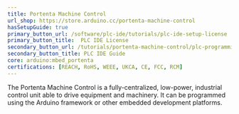 ```yaml
---
title: Portenta Machine Control
url_shop: https://store.arduino.cc/portenta-machine-control
hasSetupGuide: true
primary_button_url: /software/plc-ide/tutorials/plc-ide-setup-license
primary_button_title:  PLC IDE License
secondary_button_url: /tutorials/portenta-machine-control/plc-programming-introduction
secondary_button_title: PLC IDE Guide
core: arduino:mbed_portenta
certifications: [REACH, RoHS, WEEE, UKCA, CE, FCC, RCM]
---
```


The Portenta Machine Control is a fully-centralized, low-power, industrial control unit able to drive equipment and machinery. It can be programmed using the Arduino framework or other embedded development platforms.
